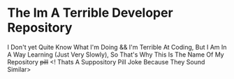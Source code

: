 # The Im A Terrible Developer Repository
I Don't yet Quite Know What I'm Doing && I'm Terrible At Coding, But I Am In A Way Learning (Just Very Slowly), So That's Why This Is The Name Of My Repository ~~pill~~ <! Thats A Suppository Pill Joke Because They Sound Similar>


